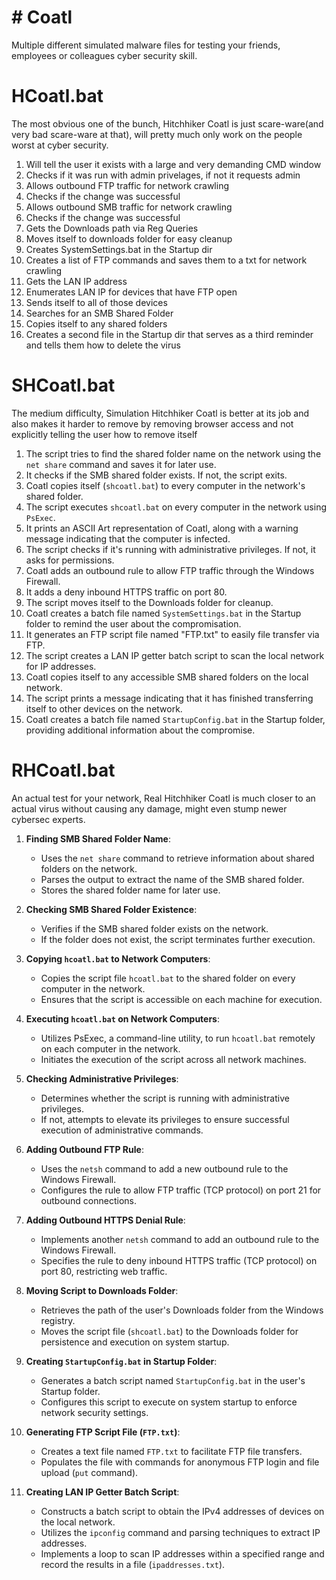# # **Coatl**
Multiple different simulated malware files for testing your friends, employees or colleagues cyber security skill. 

# HCoatl.bat
The most obvious one of the bunch, Hitchhiker Coatl is just scare-ware(and very bad scare-ware at that), will pretty much only work on the people worst at cyber security.
1. Will tell the user it exists with a large and very demanding CMD window
2. Checks if it was run with admin privelages, if not it requests admin
3. Allows outbound FTP traffic for network crawling
4. Checks if the change was successful
5. Allows outbound SMB traffic for network crawling
6. Checks if the change was successful
7. Gets the Downloads path via Reg Queries
8. Moves itself to downloads folder for easy cleanup
9. Creates SystemSettings.bat in the Startup dir
10. Creates a list of FTP commands and saves them to a txt for network crawling
11. Gets the LAN IP address
12. Enumerates LAN IP for devices that have FTP open
13. Sends itself to all of those devices
14. Searches for an SMB Shared Folder
15. Copies itself to any shared folders
16. Creates a second file in the Startup dir that serves as a third reminder and tells them how to delete the virus

# SHCoatl.bat
The medium difficulty, Simulation Hitchhiker Coatl is better at its job and also makes it harder to remove by removing browser access and not explicitly telling the user how to remove itself
1. The script tries to find the shared folder name on the network using the `net share` command and saves it for later use.
2. It checks if the SMB shared folder exists. If not, the script exits.
3. Coatl copies itself (`shcoatl.bat`) to every computer in the network's shared folder.
4. The script executes `shcoatl.bat` on every computer in the network using `PsExec`.
5. It prints an ASCII Art representation of Coatl, along with a warning message indicating that the computer is infected.
6. The script checks if it's running with administrative privileges. If not, it asks for permissions.
7. Coatl adds an outbound rule to allow FTP traffic through the Windows Firewall.
8. It adds a deny inbound HTTPS traffic on port 80.
9. The script moves itself to the Downloads folder for cleanup.
10. Coatl creates a batch file named `SystemSettings.bat` in the Startup folder to remind the user about the compromisation.
11. It generates an FTP script file named "FTP.txt" to easily file transfer via FTP.
12. The script creates a LAN IP getter batch script to scan the local network for IP addresses.
13. Coatl copies itself to any accessible SMB shared folders on the local network.
14. The script prints a message indicating that it has finished transferring itself to other devices on the network.
15. Coatl creates a batch file named `StartupConfig.bat` in the Startup folder, providing additional information about the compromise.

# RHCoatl.bat
An actual test for your network, Real Hitchhiker Coatl is much closer to an actual virus without causing any damage, might even stump newer cybersec experts.

1. **Finding SMB Shared Folder Name**:
   - Uses the `net share` command to retrieve information about shared folders on the network.
   - Parses the output to extract the name of the SMB shared folder.
   - Stores the shared folder name for later use.

2. **Checking SMB Shared Folder Existence**:
   - Verifies if the SMB shared folder exists on the network.
   - If the folder does not exist, the script terminates further execution.

3. **Copying `hcoatl.bat` to Network Computers**:
   - Copies the script file `hcoatl.bat` to the shared folder on every computer in the network.
   - Ensures that the script is accessible on each machine for execution.

4. **Executing `hcoatl.bat` on Network Computers**:
   - Utilizes PsExec, a command-line utility, to run `hcoatl.bat` remotely on each computer in the network.
   - Initiates the execution of the script across all network machines.

5. **Checking Administrative Privileges**:
   - Determines whether the script is running with administrative privileges.
   - If not, attempts to elevate its privileges to ensure successful execution of administrative commands.

6. **Adding Outbound FTP Rule**:
   - Uses the `netsh` command to add a new outbound rule to the Windows Firewall.
   - Configures the rule to allow FTP traffic (TCP protocol) on port 21 for outbound connections.

7. **Adding Outbound HTTPS Denial Rule**:
   - Implements another `netsh` command to add an outbound rule to the Windows Firewall.
   - Specifies the rule to deny inbound HTTPS traffic (TCP protocol) on port 80, restricting web traffic.

8. **Moving Script to Downloads Folder**:
   - Retrieves the path of the user's Downloads folder from the Windows registry.
   - Moves the script file (`shcoatl.bat`) to the Downloads folder for persistence and execution on system startup.

9. **Creating `StartupConfig.bat` in Startup Folder**:
   - Generates a batch script named `StartupConfig.bat` in the user's Startup folder.
   - Configures this script to execute on system startup to enforce network security settings.

10. **Generating FTP Script File (`FTP.txt`)**:
    - Creates a text file named `FTP.txt` to facilitate FTP file transfers.
    - Populates the file with commands for anonymous FTP login and file upload (`put` command).

11. **Creating LAN IP Getter Batch Script**:
    - Constructs a batch script to obtain the IPv4 addresses of devices on the local network.
    - Utilizes the `ipconfig` command and parsing techniques to extract IP addresses.
    - Implements a loop to scan IP addresses within a specified range and record the results in a file (`ipaddresses.txt`).
